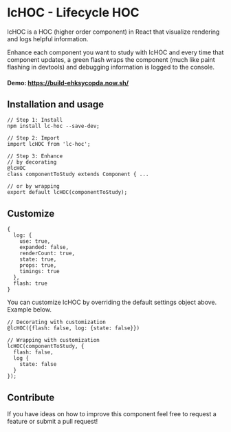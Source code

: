 # lcHOC - Lifecycle HOC
lcHOC is a HOC (higher order component) in React that visualize rendering and logs helpful information.

Enhance each component you want to study with lcHOC and every time that component updates, a green flash wraps the component (much like paint flashing in devtools) and debugging information is logged to the console.

#### Demo: https://build-ehksycopda.now.sh/

## Installation and usage
```es6
// Step 1: Install
npm install lc-hoc --save-dev;

// Step 2: Import
import lcHOC from 'lc-hoc';

// Step 3: Enhance
// by decorating
@lcHOC
class componentToStudy extends Component { ...

// or by wrapping
export default lcHOC(componentToStudy);
```

## Customize
```es6
{
  log: {
    use: true,
    expanded: false,
    renderCount: true,
    state: true,
    props: true,
    timings: true
  },
  flash: true
}
```
You can customize lcHOC by overriding the default settings object above. Example below.

```es6
// Decorating with customization
@lcHOC({flash: false, log: {state: false}})

// Wrapping with customization
lcHOC(componentToStudy, {
  flash: false,
  log {
    state: false
  }
});
```
## Contribute

If you have ideas on how to improve this component feel free to request a feature or submit a pull request!
